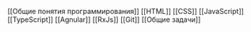 [[Общие понятия программирования]]
[[HTML]]
[[CSS]]
[[JavaScript]]
[[TypeScript]]
[[Agnular]]
[[RxJs]]
[[Git]]
[[Общие задачи]]




